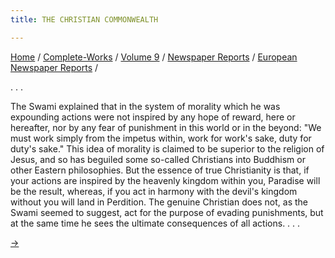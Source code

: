 ```yaml
---
title: THE CHRISTIAN COMMONWEALTH

---
```



[Home](../../../../index.htm) /
[Complete-Works](../../../complete_works.htm) / [Volume
9](../../volume_9_contents.htm) / [Newspaper
Reports](../newspaper_reports_contents.htm) / [European Newspaper
Reports](european_newspaper_contents.htm) /

 . . .

The Swami explained that in the system of morality which he was
expounding actions were not inspired by any hope of reward, here or
hereafter, nor by any fear of punishment in this world or in the beyond:
"We must work simply from the impetus within, work for work's sake, duty
for duty's sake." This idea of morality is claimed to be superior to the
religion of Jesus, and so has beguiled some so-called Christians into
Buddhism or other Eastern philosophies. But the essence of true
Christianity is that, if your actions are inspired by the heavenly
kingdom within you, Paradise will be the result, whereas, if you act in
harmony with the devil's kingdom without you will land in Perdition. The
genuine Christian does not, as the Swami seemed to suggest, act for the
purpose of evading punishments, but at the same time he sees the
ultimate consequences of all actions. . . .

[→](the_queen_nov_23_1895.htm)


